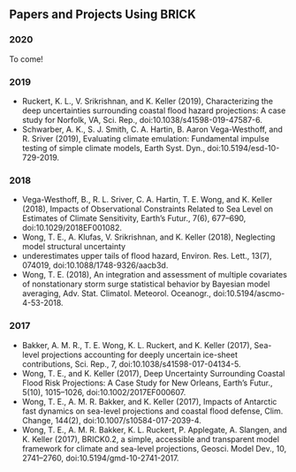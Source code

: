## Papers and Projects Using BRICK

### 2020

To come!

### 2019

* Ruckert, K. L., V. Srikrishnan, and K. Keller (2019), Characterizing the deep uncertainties surrounding coastal flood hazard projections: A case study for Norfolk, VA, Sci. Rep., doi:10.1038/s41598-019-47587-6.
* Schwarber, A. K., S. J. Smith, C. A. Hartin, B. Aaron Vega-Westhoff, and R. Sriver (2019), Evaluating climate emulation: Fundamental impulse testing of simple climate models, Earth Syst. Dyn., doi:10.5194/esd-10-729-2019.

### 2018

* Vega-Westhoff, B., R. L. Sriver, C. A. Hartin, T. E. Wong, and K. Keller (2018), Impacts of Observational Constraints Related to Sea Level on Estimates of Climate Sensitivity, Earth’s Futur., 7(6), 677–690, doi:10.1029/2018EF001082.
* Wong, T. E., A. Klufas, V. Srikrishnan, and K. Keller (2018), Neglecting model structural uncertainty
* underestimates upper tails of flood hazard, Environ. Res. Lett., 13(7), 074019, doi:10.1088/1748-9326/aacb3d.
* Wong, T. E. (2018), An integration and assessment of multiple covariates of nonstationary storm surge statistical behavior by Bayesian model averaging, Adv. Stat. Climatol. Meteorol. Oceanogr., doi:10.5194/ascmo-4-53-2018.

### 2017

* Bakker, A. M. R., T. E. Wong, K. L. Ruckert, and K. Keller (2017), Sea-level projections accounting for deeply uncertain ice-sheet contributions, Sci. Rep., 7, doi:10.1038/s41598-017-04134-5.
* Wong, T. E., and K. Keller (2017), Deep Uncertainty Surrounding Coastal Flood Risk Projections: A Case Study for New Orleans, Earth’s Futur., 5(10), 1015–1026, doi:10.1002/2017EF000607.
* Wong, T. E., A. M. R. Bakker, and K. Keller (2017), Impacts of Antarctic fast dynamics on sea-level projections and coastal flood defense, Clim. Change, 144(2), doi:10.1007/s10584-017-2039-4.
* Wong, T. E., A. M. R. Bakker, K. L. Ruckert, P. Applegate, A. Slangen, and K. Keller (2017), BRICK0.2, a simple, accessible and transparent model framework for climate and sea-level projections, Geosci. Model Dev., 10, 2741–2760, doi:10.5194/gmd-10-2741-2017.

